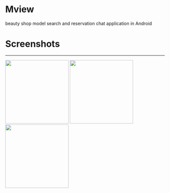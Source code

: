 # Mview
beauty shop model search and reservation chat application in Android
 
# Screenshots
_____________

<div>
 <img width="200" src="https://user-images.githubusercontent.com/56157366-4ecc8600-5ffa-11e9-815d-289cda87f6d9.png">
 <img width="200" src="https://user-images.githubusercontent.com/56157402-64da4680-5ffa-11e9-8979-d002a2e31175.png">
 <img width="200" src="https://user-images.githubusercontent.com/56157411-6b68be00-5ffa-11e9-9eb5-742ef28d8240.png">
 </div>
 
